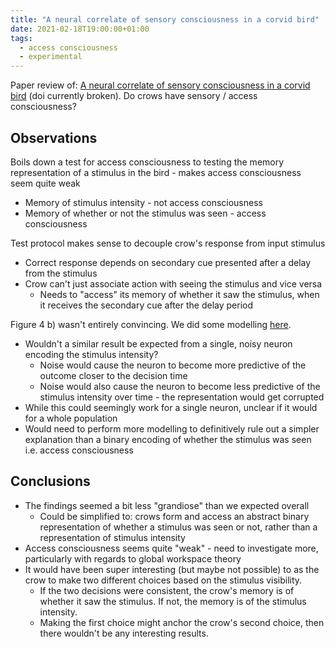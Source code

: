 ```yaml
---
title: "A neural correlate of sensory consciousness in a corvid bird"
date: 2021-02-18T19:00:00+01:00
tags:
  - access consciousness
  - experimental
---
```


Paper review of: [A neural correlate of sensory consciousness in a corvid bird](https://science.sciencemag.org/content/369/6511/1626) (doi currently broken). Do crows have sensory / access consciousness?

## Observations

Boils down a test for access consciousness to testing the memory representation of a stimulus in the bird - makes access consciousness seem quite weak

* Memory of stimulus intensity - not access consciousness
* Memory of whether or not the stimulus was seen - access consciousness

Test protocol makes sense to decouple crow's response from input stimulus

* Correct response depends on secondary cue presented after a delay from the stimulus
* Crow can't just associate action with seeing the stimulus and vice versa
  * Needs to "access" its memory of whether it saw the stimulus, when it receives the secondary cue after the delay period

Figure 4 b) wasn't entirely convincing. We did some modelling [here](https://nbviewer.jupyter.org/github/consciousness-discussions/blog/blob/master/notebooks/Noisy%20neuron%20access%20consciousness.ipynb).

* Wouldn't a similar result be expected from a single, noisy neuron encoding the stimulus intensity?
  * Noise would cause the neuron to become more predictive of the outcome closer to the decision time
  * Noise would also cause the neuron to become less predictive of the stimulus intensity over time - the representation would get corrupted
* While this could seemingly work for a single neuron, unclear if it would for a whole population
* Would need to perform more modelling to definitively rule out a simpler explanation than a binary encoding of whether the stimulus was seen i.e. access consciousness

## Conclusions

* The findings seemed a bit less "grandiose" than we expected overall
  * Could be simplified to: crows form and access an abstract binary representation of whether a stimulus was seen or not, rather than a representation of stimulus intensity
* Access consciousness seems quite "weak" - need to investigate more, particularly with regards to global workspace theory
* It would have been super interesting (but maybe not possible) to as the crow to make two different choices based on the stimulus visibility.
  * If the two decisions were consistent, the crow's memory is of whether it saw the stimulus. If not, the memory is of the stimulus intensity.
  * Making the first choice might anchor the crow's second choice, then there wouldn't be any interesting results.
